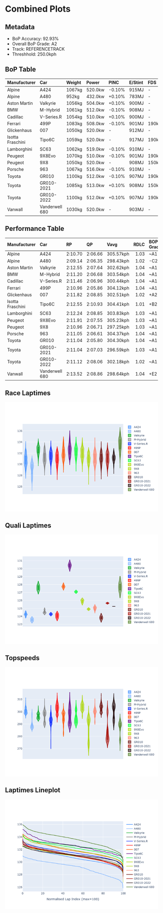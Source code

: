 # Combined Plots

## Metadata

- BoP Accuracy: 92.93%
- Overall BoP Grade: A2
- Track: REFERENCETRACK
- Threshhold: 250.0kph

## BoP Table
| Manufacturer     | Car            | Weight   | Power   | PINC   | E/Stint   | FDS    | RDP    | QDP    | TDP    |
|:-----------------|:---------------|:---------|:--------|:-------|:----------|:-------|:-------|:-------|:-------|
| Alpine           | A424           | 1067kg   | 520.0kw | -0.10% | 915MJ     | -      | 52.35% | 61.85% | 27.84% |
| Alpine           | A480           | 952kg    | 432.0kw | +0.10% | 783MJ     | -      | 54.51% | 76.19% | 54.04% |
| Aston Martin     | Valkyrie       | 1056kg   | 504.0kw | +0.10% | 900MJ     | -      | 53.59% | 53.33% | 21.51% |
| BMW              | M-Hybrid       | 1061kg   | 512.0kw | -0.10% | 908MJ     | -      | 53.26% | 57.23% | 34.54% |
| Cadillac         | V-Series.R     | 1054kg   | 510.0kw | +0.10% | 900MJ     | -      | 47.80% | 56.73% | 19.63% |
| Ferrari          | 499P           | 1083kg   | 508.0kw | -0.10% | 901MJ     | 190kph | 53.02% | 42.32% | 9.88%  |
| Glickenhaus      | 007            | 1050kg   | 520.0kw | -      | 912MJ     | -      | 46.49% | 46.07% | 47.78% |
| Isotta Fraschini | Tipo6C         | 1059kg   | 520.0kw | -      | 917MJ     | 190kph | 43.95% | 47.22% | 31.53% |
| Lamborghini      | SC63           | 1062kg   | 519.0kw | -0.10% | 910MJ     | -      | 46.33% | 59.50% | 29.33% |
| Peugeot          | 9X8Evo         | 1070kg   | 510.0kw | -0.10% | 901MJ     | 190kph | 48.47% | 51.26% | 16.02% |
| Peugeot          | 9X8            | 1050kg   | 520.0kw | -      | 908MJ     | 150kph | 54.07% | 57.08% | 10.80% |
| Porsche          | 963            | 1067kg   | 516.0kw | -0.10% | 910MJ     | -      | 50.87% | 45.25% | 30.77% |
| Toyota           | GR010          | 1100kg   | 512.0kw | -0.10% | 907MJ     | 190kph | 52.43% | 57.12% | 12.82% |
| Toyota           | GR010-2021     | 1085kg   | 513.0kw | +0.10% | 908MJ     | 150kph | 54.09% | 52.67% | 26.37% |
| Toyota           | GR010-2022     | 1100kg   | 512.0kw | +0.10% | 907MJ     | 190kph | 53.48% | 69.44% | 7.86%  |
| Vanwall          | Vanderwell 680 | 1030kg   | 520.0kw | -      | 903MJ     | -      | 53.41% | 56.28% | 29.85% |

## Performance Table
| Manufacturer     | Car            | RP      | QP      | Vavg      |   RDLC | BOP-Grade   | Match   |
|:-----------------|:---------------|:--------|:--------|:----------|-------:|:------------|:--------|
| Alpine           | A424           | 2:10.70 | 2:06.66 | 305.57kph |   1.03 | ~A1         | 99.05%  |
| Alpine           | A480           | 2:09.14 | 2:06.35 | 298.43kph |   1.02 | -C2         | 71.03%  |
| Aston Martin     | Valkyrie       | 2:12.55 | 2:07.64 | 302.62kph |   1.04 | ~A1         | 96.87%  |
| BMW              | M-Hybrid       | 2:11.20 | 2:06.68 | 303.54kph |   1.04 | ~A1         | 100.00% |
| Cadillac         | V-Series.R     | 2:11.46 | 2:06.96 | 300.44kph |   1.04 | ~A1         | 99.96%  |
| Ferrari          | 499P           | 2:10.96 | 2:05.86 | 304.12kph |   1.04 | ~A1         | 99.43%  |
| Glickenhaus      | 007            | 2:11.82 | 2:08.85 | 302.51kph |   1.02 | +A2         | 93.38%  |
| Isotta Fraschini | Tipo6C         | 2:12.55 | 2:10.93 | 304.41kph |   1.01 | +B2         | 84.33%  |
| Lamborghini      | SC63           | 2:12.24 | 2:08.85 | 303.83kph |   1.03 | ~A1         | 96.14%  |
| Peugeot          | 9X8Evo         | 2:11.91 | 2:07.55 | 305.23kph |   1.03 | ~A1         | 97.24%  |
| Peugeot          | 9X8            | 2:10.96 | 2:06.71 | 297.25kph |   1.03 | ~A1         | 99.33%  |
| Porsche          | 963            | 2:11.05 | 2:06.61 | 304.37kph |   1.04 | ~A1         | 99.76%  |
| Toyota           | GR010          | 2:11.04 | 2:05.80 | 304.30kph |   1.04 | ~A1         | 99.76%  |
| Toyota           | GR010-2021     | 2:11.04 | 2:07.03 | 296.59kph |   1.03 | ~A1         | 99.85%  |
| Toyota           | GR010-2022     | 2:11.12 | 2:08.06 | 302.18kph |   1.02 | ~A1         | 100.00% |
| Vanwall          | Vanderwell 680 | 2:13.52 | 2:08.86 | 298.64kph |   1.04 | +E2         | 50.74%  |

## Race Laptimes
![Race Laptimes](images/race_violin.png)

## Quali Laptimes
![Quali Laptimes](images/quali_violin.png)

## Topspeeds
![Topspeeds](images/topspeed_violin.png)

## Laptimes Lineplot
![Laptimes Lineplot](images/laptime_line.png)

